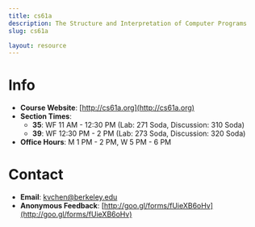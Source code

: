 ```yaml
---
title: cs61a
description: The Structure and Interpretation of Computer Programs
slug: cs61a

layout: resource
---
```


# Info

* **Course Website**: [http://cs61a.org](http://cs61a.org)
* **Section Times**:
  * **35**: WF 11 AM - 12:30 PM (Lab: 271 Soda, Discussion: 310 Soda)
  * **39**: WF 12:30 PM - 2 PM (Lab: 273 Soda, Discussion: 320 Soda)
* **Office Hours**: M 1 PM - 2 PM, W 5 PM - 6 PM


# Contact

* **Email**: [kvchen@berkeley.edu](mailto:kvchen@berkeley.edu)
* **Anonymous Feedback**: [http://goo.gl/forms/fUieXB6oHv](http://goo.gl/forms/fUieXB6oHv)
